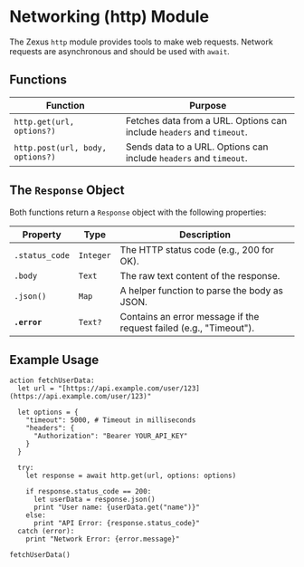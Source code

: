 # Networking (http) Module

The Zexus `http` module provides tools to make web requests. Network requests are asynchronous and should be used with `await`.

## Functions

| Function | Purpose |
|---|---|
| `http.get(url, options?)` | Fetches data from a URL. Options can include `headers` and `timeout`. |
| `http.post(url, body, options?)`| Sends data to a URL. Options can include `headers` and `timeout`. |

## The `Response` Object
Both functions return a `Response` object with the following properties:

| Property | Type | Description |
|---|---|---|
| `.status_code` | `Integer` | The HTTP status code (e.g., 200 for OK). |
| `.body` | `Text` | The raw text content of the response. |
| `.json()` | `Map` | A helper function to parse the body as JSON. |
| **`.error`** | `Text?` | Contains an error message if the request failed (e.g., "Timeout"). |

## Example Usage
```zexus
action fetchUserData:
  let url = "[https://api.example.com/user/123](https://api.example.com/user/123)"
  
  let options = {
    "timeout": 5000, # Timeout in milliseconds
    "headers": {
      "Authorization": "Bearer YOUR_API_KEY"
    }
  }

  try:
    let response = await http.get(url, options: options)
    
    if response.status_code == 200:
      let userData = response.json()
      print "User name: {userData.get("name")}"
    else:
      print "API Error: {response.status_code}"
  catch (error):
    print "Network Error: {error.message}"

fetchUserData()
